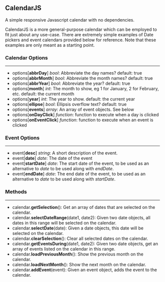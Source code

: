 
<h2>CalendarJS</h2>
<p>A simple responsive Javascript calendar with no dependencies.</p>
<p>CalendarJS is a more general-purpose calendar which can be employed to fit just about any use-case. There are extremely simple examples of Date pickers and event calendars provided below for reference. Note that these examples are only meant as a starting point.</p>

<h3>Calendar Options</h3><hr>
<ul>
	<li>options[<b>abbrDay</b>] <i>bool</i>: Abbreviate the day names? default: true</li>
	<li>options[<b>abbrMonth</b>] <i>bool</i>: Abbreviate the month names? default: true</li>
	<li>options[<b>abbrYear</b>] <i>bool</i>: Abbreviate the year? default: true</li>
	<li>options[<b>month</b>] <i>int</i>: The month to show, eg 1 for January, 2 for February, etc. default: the current month</li>
	<li>options[<b>year</b>] <i>int</i>: The year to show. default: the current year</li>
	<li>options[<b>ellipse</b>] <i>bool</i>: Ellipsis overflow text? default: true</li>
	<li>options[<b>events</b>] <i>array</i>: An array of event objects. See below</li>
	<li>options[<b>onDayClick</b>] <i>function</i>: function to execute when a day is clicked</li>
	<li>options[<b>onEventClick</b>] <i>function</i>: function to execute when an event is clicked</li>
</ul>

<h3>Event Options</h3><hr>
<ul>
	<li>event[<b>desc</b>] <i>string</i>: A short description of the event.</li>
	<li>event[<b>date</b>] <i>date</i>: The date of the event</li>
	<li>event[<b>startDate</b>] <i>date</i>: The start date of the event, to be used as an alternative to <i>date</i> to be used along with <i>endDate</i>.</li>
	<li>event[<b>endDate</b>] <i>date</i>: The end date of the event, to be used as an alternative to <i>date</i> to be used along with <i>startDate</i>.</li>
</ul>

<h3>Methods</h3><hr>
<ul>
	<li>calendar.<b>getSelection</b>(): Get an array of dates that are selected on the calendar.</li>
	<li>calendar.<b>selectDateRange</b>(date1, date2): Given two date objects, all dates in this range will be selected on the calendar.</li>
	<li>calendar.<b>selectDate</b>(date): Given a date objects, this date will be selected on the calendar.</li>
	<li>calendar.<b>clearSelection</b>(): Clear all selected dates on the calendar.</li>
	<li>calendar.<b>getEventsDuring</b>(date1, date2): Given two date objects, get an array of events listed on the calendar in this range.</li>
	<li>calendar.<b>loadPreviousMonth</b>(): Show the previous month on the calendar.</li>
	<li>calendar.<b>loadNextMonth</b>(): Show the next month on the calendar.</li>
	<li>calendar.<b>addEvent</b>(event): Given an event object, adds the event to the calendar.</li>
</ul>